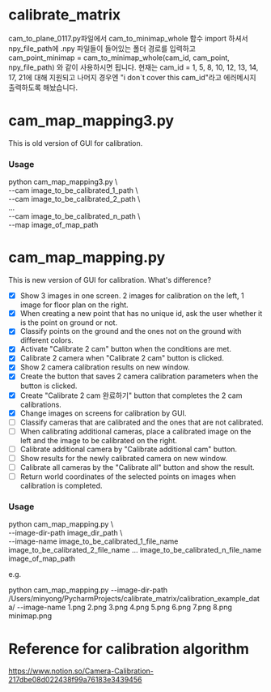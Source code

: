 # calibrate_matrix

cam_to_plane_0117.py파일에서 cam_to_minimap_whole 함수 import 하셔서 npy_file_path에 .npy 파일들이 들어있는 폴더 경로를 입력하고 cam_point_minimap
= cam_to_minimap_whole(cam_id, cam_point, npy_file_path)
와 같이 사용하시면 됩니다. 현재는 cam_id = 1, 5, 8, 10, 12, 13, 14, 17, 21에 대해 지원되고 나머지 경우엔 "i don`t cover this cam_id"라고 에러메시지 출력하도록
해놨습니다.

# cam_map_mapping3.py

This is old version of GUI for calibration.

### Usage

python cam_map_mapping3.py \ <br />
  --cam image_to_be_calibrated_1_path \ <br />
  --cam image_to_be_calibrated_2_path \ <br />
  ...  <br />
  --cam image_to_be_calibrated_n_path \  <br />
  --map image_of_map_path


# cam_map_mapping.py

This is new version of GUI for calibration. What's difference?


- [x] Show 3 images in one screen. 2 images for calibration on the left, 1 image for floor plan on the right.
- [x] When creating a new point that has no unique id, ask the user whether it is the point on ground or not.
- [x] Classify points on the ground and the ones not on the ground with different colors. 
- [x] Activate "Calibrate 2 cam" button when the conditions are met.
- [x] Calibrate 2 camera when "Calibrate 2 cam" button is clicked.
- [x] Show 2 camera calibration results on new window.
- [x] Create the button that saves 2 camera calibration parameters when the button is clicked.
- [x] Create "Calibrate 2 cam 완료하기" button that completes the 2 cam calibrations.
- [x] Change images on screens for calibration by GUI. 
- [ ] Classify cameras that are calibrated and the ones that are not calibrated. 
- [ ] When calibrating additional cameras, place a calibrated image on the left and the image to be calibrated on the right.
- [ ] Calibrate additional camera by "Calibrate additional cam" button.
- [ ] Show results for the newly calibrated camera on new window.
- [ ] Calibrate all cameras by the "Calibrate all" button and show the result.
- [ ] Return world coordinates of the selected points on images when calibration is completed.

### Usage

python cam_map_mapping.py \ <br /> 
  --image-dir-path image_dir_path \ <br /> 
  --image-name image_to_be_calibrated_1_file_name image_to_be_calibrated_2_file_name ... 
  image_to_be_calibrated_n_file_name image_of_map_path

e.g.

python cam_map_mapping.py --image-dir-path /Users/minyong/PycharmProjects/calibrate_matrix/calibration_example_data/ --image-name 1.png 2.png 3.png 4.png 5.png 6.png 7.png 8.png minimap.png

# Reference for calibration algorithm
https://www.notion.so/Camera-Calibration-217dbe08d022438f99a76183e3439456